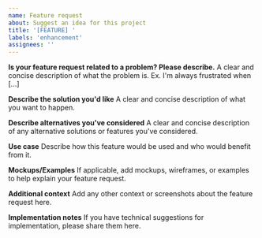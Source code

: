 ```yaml
---
name: Feature request
about: Suggest an idea for this project
title: '[FEATURE] '
labels: 'enhancement'
assignees: ''
---
```


**Is your feature request related to a problem? Please describe.**
A clear and concise description of what the problem is. Ex. I'm always frustrated when [...]

**Describe the solution you'd like**
A clear and concise description of what you want to happen.

**Describe alternatives you've considered**
A clear and concise description of any alternative solutions or features you've considered.

**Use case**
Describe how this feature would be used and who would benefit from it.

**Mockups/Examples**
If applicable, add mockups, wireframes, or examples to help explain your feature request.

**Additional context**
Add any other context or screenshots about the feature request here.

**Implementation notes**
If you have technical suggestions for implementation, please share them here.